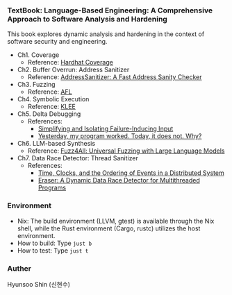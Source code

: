 ### TextBook: Language-Based Engineering: A Comprehensive Approach to Software Analysis and Hardening

This book explores dynamic analysis and hardening in the context of software security and engineering.

- Ch1. Coverage
    - Reference: [Hardhat Coverage](https://hardhat.org/hardhat2/redirect?r=%2Fhardhat-runner%2Fdocs%2Fguides%2Ftest-contracts)
- Ch2. Buffer Overrun: Address Sanitizer
    - Reference: [AddressSanitizer: A Fast Address Sanity Checker](https://www.usenix.org/system/files/conference/atc12/atc12-final39.pdf)
- Ch3. Fuzzing
    - Reference: [AFL](https://github.com/google/AFL/blob/master/docs/technical_details.txt)
- Ch4. Symbolic Execution
    - Reference: [KLEE](https://klee-se.org/)
- Ch5. Delta Debugging
    - References:
        - [Simplifying and Isolating Failure-Inducing Input](https://www.cs.purdue.edu/homes/xyzhang/fall07/Papers/delta-debugging.pdf)
        - [Yesterday, my program worked. Today, it does not. Why?](https://dl.acm.org/doi/10.1145/318774.318946)
- Ch6. LLM-based Synthesis
    - Reference: [Fuzz4All: Universal Fuzzing with Large Language Models](https://fuzz4all.github.io/)
- Ch7. Data Race Detector: Thread Sanitizer
    - References:
        - [Time, Clocks, and the Ordering of Events in a Distributed System](https://lamport.azurewebsites.net/pubs/time-clocks.pdf)
        - [Eraser: A Dynamic Data Race Detector for Multithreaded Programs](https://dl.acm.org/doi/pdf/10.1145/265924.265927)

### Environment
- Nix: The build environment (LLVM, gtest) is available through the Nix shell, while the Rust environment (Cargo, rustc) utilizes the host environment.
- How to build: Type `just b`
- How to test: Type `just t`

### Auther

Hyunsoo Shin (신현수)

